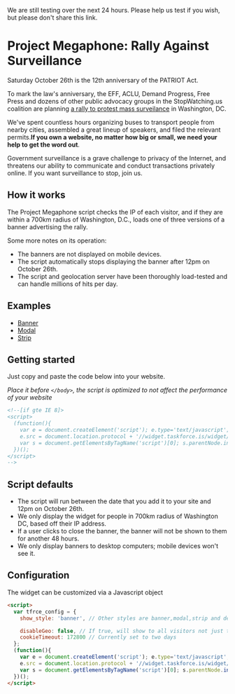 We are still testing over the next 24 hours. Please help us test if you wish, but please don't share this link.

# Project Megaphone: Rally Against Surveillance

Saturday October 26th is the 12th anniversary of the PATRIOT Act. 

To mark the law's anniversary, the EFF, ACLU, Demand Progress, Free Press and dozens of other public advocacy groups in the StopWatching.us coalition are planning [a rally to protest mass surveilance](https://rally.stopwatching.us) in Washington, DC.

We've spent countless hours organizing buses to transport people from nearby cities, assembled a great lineup of speakers, and filed the relevant permits.**If you own a website, no matter how big or small, we need your help to get the word out**. 

Government surveillance is a grave challenge to privacy of the Internet, and threatens our ability to communicate and conduct transactions privately online. If you want surveillance to stop, join us.

## How it works

The Project Megaphone script checks the IP of each visitor, and if they are within a 700km radius of Washington, D.C., loads one of three versions of a banner advertising the rally.

Some more notes on its operation:
* The banners are not displayed on mobile devices.
* The script automatically stops displaying the banner after 12pm on October 26th.
* The script and geolocation server have been thoroughly load-tested and can handle millions of hits per day.


## Examples

* [Banner](http://tfrce.github.io/widget/example/banner.html)
* [Modal](http://tfrce.github.io/widget/example/modal.html)
* [Strip](http://tfrce.github.io/widget/example/strip.html)


## Getting started

Just copy and paste the code below into your website.

_Place it before `</body>`, the script is optimized to not affect the performance of your website_

```html
<!--[if gte IE 8]>
<script> 
  (function(){
    var e = document.createElement('script'); e.type='text/javascript'; e.async = true;
    e.src = document.location.protocol + '//widget.taskforce.is/widget/widget.min.js';
    var s = document.getElementsByTagName('script')[0]; s.parentNode.insertBefore(e, s);
  })();
</script>
-->
```

## Script defaults

* The script will run between the date that you add it to your site and 12pm on October 26th.
* We only display the widget for people in 700km radius of Washington DC, based off their IP address.
* If a user clicks to close the banner, the banner will not be shown to them for another 48 hours.
* We only display banners to desktop computers; mobile devices won't see it.

## Configuration

The widget can be customized via a Javascript object

```html
<script> 
  var tfrce_config = {
    show_style: 'banner', // Other styles are banner,modal,strip and dev

    disableGeo: false, // If true, will show to all visitors not just those around Washington DC
    cookieTimeout: 172800 // Currently set to two days
  };
  (function(){
    var e = document.createElement('script'); e.type='text/javascript'; e.async = true;
    e.src = document.location.protocol + '//widget.taskforce.is/widget/widget.min.js';
    var s = document.getElementsByTagName('script')[0]; s.parentNode.insertBefore(e, s);
  })();
</script>
```
